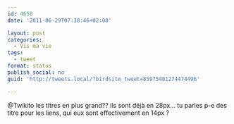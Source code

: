 ```yaml
---
id: 4658
date: '2011-06-29T07:38:46+02:00'

layout: post
categories:
  - Vis ma vie
tags:
  - tweet
format: status
publish_social: no
guid: 'http://tweets.local/?birdsite_tweet=85975481274474496'

---
```


@Twikito les titres en plus grand?? ils sont déjà en 28px… tu parles p-e des titre pour les liens, qui eux sont effectivement en 14px ?